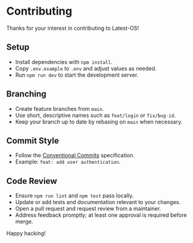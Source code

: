 # Contributing

Thanks for your interest in contributing to Latest-OS!

## Setup
- Install dependencies with `npm install`.
- Copy `.env.example` to `.env` and adjust values as needed.
- Run `npm run dev` to start the development server.

## Branching
- Create feature branches from `main`.
- Use short, descriptive names such as `feat/login` or `fix/bug-id`.
- Keep your branch up to date by rebasing on `main` when necessary.

## Commit Style
- Follow the [Conventional Commits](https://www.conventionalcommits.org/) specification.
- Example: `feat: add user authentication`.

## Code Review
- Ensure `npm run lint` and `npm test` pass locally.
- Update or add tests and documentation relevant to your changes.
- Open a pull request and request review from a maintainer.
- Address feedback promptly; at least one approval is required before merge.

Happy hacking!
